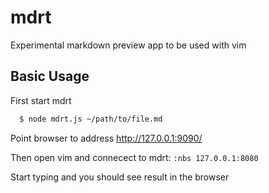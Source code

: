 mdrt
====

Experimental markdown preview app to be used with vim

## Basic Usage

First start mdrt
```sh
  $ node mdrt.js ~/path/to/file.md
```
Point browser to address http://127.0.0.1:9090/

Then open vim and connecect to mdrt: `:nbs 127.0.0.1:8080`

Start typing and you should see result in the browser
